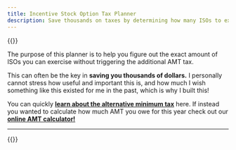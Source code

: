 ```yaml
---
title: Incentive Stock Option Tax Planner
description: Save thousands on taxes by determining how many ISOs to exercise without triggering AMT
---
```

{{<disclaimer>}}


The purpose of this planner is to help you figure out the exact amount of ISOs you can exercise without triggering the additional AMT tax. 

This can often be the key in **saving you thousands of dollars.** I personally cannot stress how useful and important this is, and how much I wish something like this existed for me in the past, which is why I built this!

You can quickly **[learn about the alternative minimum tax](/learn_about_the_amt/what-is-the-alternative-minimum-tax/)** here. If instead you wanted to calculate how much AMT you owe for this year check out our **[online AMT calculator!](/amt-calculator/)**

------------------

{{<iso-exercise-planner >}}